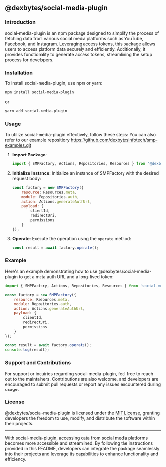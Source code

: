 ## @dexbytes/social-media-plugin

### Introduction

social-media-plugin is an npm package designed to simplify the process of fetching data from various social media platforms such as YouTube, Facebook, and Instagram. Leveraging access tokens, this package allows users to access platform data securely and efficiently. Additionally, it provides functionality to generate access tokens, streamlining the setup process for developers.

### Installation

To install social-media-plugin, use npm or yarn:

```bash
npm install social-media-plugin
```

or

```bash
yarn add social-media-plugin
```

### Usage

To utilize social-media-plugin effectively, follow these steps:
You can also refer to our example repositiory https://github.com/dexbytesinfotech/smp-examples.git

1. **Import Package**:
   ```javascript
   import { SMPFactory, Actions, Repositories, Resources } from '@dexbytes/social-media-plugin';
   ```

2. **Initialize Instance**:
   Initialize an instance of SMPFactory with the desired request body:
   ```javascript
   const factory = new SMPFactory({
       resource: Resources.meta,
       module: Repositories.auth,
       action: Actions.generateAuthUrl,
       payload: {
           clientId,
           redirectUri,
           permissions
       }
   });
   ```

3. **Operate**:
   Execute the operation using the `operate` method:
   ```javascript
   const result = await factory.operate();
   ```

### Example

Here's an example demonstrating how to use @dexbytes/social-media-plugin to get a meta auth URL and a long-lived token:

```javascript
import { SMPFactory, Actions, Repositories, Resources } from 'social-media-plugin';

const factory = new SMPFactory({
    resource: Resources.meta,
    module: Repositories.auth,
    action: Actions.generateAuthUrl,
    payload: {
        clientId,
        redirectUri,
        permissions
    }
});

const result = await factory.operate();
console.log(result);
```

### Support and Contributions

For support or inquiries regarding social-media-plugin, feel free to reach out to the maintainers. Contributions are also welcome, and developers are encouraged to submit pull requests or report any issues encountered during usage.

### License

@dexbytes/social-media-plugin is licensed under the [MIT License](https://opensource.org/licenses/MIT), granting developers the freedom to use, modify, and distribute the software within their projects.

---

With social-media-plugin, accessing data from social media platforms becomes more accessible and streamlined. By following the instructions provided in this README, developers can integrate the package seamlessly into their projects and leverage its capabilities to enhance functionality and efficiency.